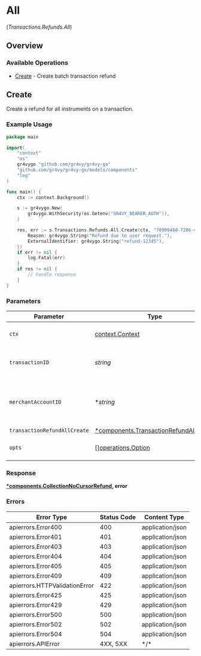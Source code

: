 # All
(*Transactions.Refunds.All*)

## Overview

### Available Operations

* [Create](#create) - Create batch transaction refund

## Create

Create a refund for all instruments on a transaction.

### Example Usage

```go
package main

import(
	"context"
	"os"
	gr4vygo "github.com/gr4vy/gr4vy-go"
	"github.com/gr4vy/gr4vy-go/models/components"
	"log"
)

func main() {
    ctx := context.Background()

    s := gr4vygo.New(
        gr4vygo.WithSecurity(os.Getenv("GR4VY_BEARER_AUTH")),
    )

    res, err := s.Transactions.Refunds.All.Create(ctx, "7099948d-7286-47e4-aad8-b68f7eb44591", nil, &components.TransactionRefundAllCreate{
        Reason: gr4vygo.String("Refund due to user request."),
        ExternalIdentifier: gr4vygo.String("refund-12345"),
    })
    if err != nil {
        log.Fatal(err)
    }
    if res != nil {
        // handle response
    }
}
```

### Parameters

| Parameter                                                                                       | Type                                                                                            | Required                                                                                        | Description                                                                                     | Example                                                                                         |
| ----------------------------------------------------------------------------------------------- | ----------------------------------------------------------------------------------------------- | ----------------------------------------------------------------------------------------------- | ----------------------------------------------------------------------------------------------- | ----------------------------------------------------------------------------------------------- |
| `ctx`                                                                                           | [context.Context](https://pkg.go.dev/context#Context)                                           | :heavy_check_mark:                                                                              | The context to use for the request.                                                             |                                                                                                 |
| `transactionID`                                                                                 | *string*                                                                                        | :heavy_check_mark:                                                                              | N/A                                                                                             | 7099948d-7286-47e4-aad8-b68f7eb44591                                                            |
| `merchantAccountID`                                                                             | **string*                                                                                       | :heavy_minus_sign:                                                                              | The ID of the merchant account to use for this request.                                         |                                                                                                 |
| `transactionRefundAllCreate`                                                                    | [*components.TransactionRefundAllCreate](../../models/components/transactionrefundallcreate.md) | :heavy_minus_sign:                                                                              | N/A                                                                                             |                                                                                                 |
| `opts`                                                                                          | [][operations.Option](../../models/operations/option.md)                                        | :heavy_minus_sign:                                                                              | The options for this request.                                                                   |                                                                                                 |

### Response

**[*components.CollectionNoCursorRefund](../../models/components/collectionnocursorrefund.md), error**

### Errors

| Error Type                    | Status Code                   | Content Type                  |
| ----------------------------- | ----------------------------- | ----------------------------- |
| apierrors.Error400            | 400                           | application/json              |
| apierrors.Error401            | 401                           | application/json              |
| apierrors.Error403            | 403                           | application/json              |
| apierrors.Error404            | 404                           | application/json              |
| apierrors.Error405            | 405                           | application/json              |
| apierrors.Error409            | 409                           | application/json              |
| apierrors.HTTPValidationError | 422                           | application/json              |
| apierrors.Error425            | 425                           | application/json              |
| apierrors.Error429            | 429                           | application/json              |
| apierrors.Error500            | 500                           | application/json              |
| apierrors.Error502            | 502                           | application/json              |
| apierrors.Error504            | 504                           | application/json              |
| apierrors.APIError            | 4XX, 5XX                      | \*/\*                         |